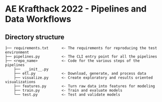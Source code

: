 # AE Krafthack 2022 - Pipelines and Data Workflows

## Directory structure

    ├── requirements.txt      <- The requirements for reproducing the test environment
    ├── pipelines.py          <- The CLI entry point for all the pipelines
    ├── <repo_name>           <- Code for the various steps of the pipelines
        ├──  __init__.py
        ├── etl.py            <- Download, generate, and process data
        ├── visualize.py      <- Create exploratory and results oriented visualizations
        ├── features.py       <- Turn raw data into features for modeling
        ├── train.py          <- Train and evaluate models
        └── test.py           <- Test and validate models
    
